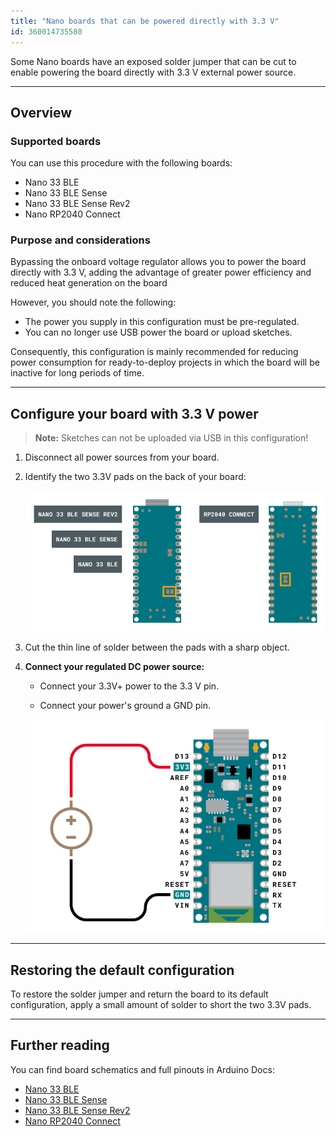 ```yaml
---
title: "Nano boards that can be powered directly with 3.3 V"
id: 360014735580
---
```


Some Nano boards have an exposed solder jumper that can be cut to enable powering the board directly with 3.3 V external power source.

---

## Overview

### Supported boards

You can use this procedure with the following boards:

* Nano 33 BLE
* Nano 33 BLE Sense
* Nano 33 BLE Sense Rev2
* Nano RP2040 Connect

### Purpose and considerations

Bypassing the onboard voltage regulator allows you to power the board directly with 3.3 V, adding the advantage of greater power efficiency and reduced heat generation on the board

However, you should note the following:

* The power you supply in this configuration must be pre-regulated.
* You can no longer use USB power the board or upload sketches.

Consequently, this configuration is mainly recommended for reducing power consumption for ready-to-deploy projects in which the board will be inactive for long periods of time.

---

## Configure your board with 3.3 V power

> **Note:** Sketches can not be uploaded via USB in this configuration!

1. Disconnect all power sources from your board.

2. Identify the two 3.3V pads on the back of your board:

   ![The 3.3 V pads on different Arduino boards.](img/3.3V-pads.png)

3. Cut the thin line of solder between the pads with a sharp object.

4. **Connect your regulated DC power source:**

   * Connect your 3.3V+ power to the 3.3 V pin.

   * Connect your power's ground a GND pin.

   ![Pin connections for direct 3.3 V power.](img/direct-power-connections.png)

---

## Restoring the default configuration

To restore the solder jumper and return the board to its default configuration, apply a small amount of solder to short the two 3.3V pads.

---

## Further reading

You can find board schematics and full pinouts in Arduino Docs:

* [Nano 33 BLE](https://docs.arduino.cc/hardware/nano-33-ble)
* [Nano 33 BLE Sense](https://docs.arduino.cc/hardware/nano-33-ble-sense)
* [Nano 33 BLE Sense Rev2](https://docs.arduino.cc/hardware/nano-33-ble-sense-rev2)
* [Nano RP2040 Connect](https://docs.arduino.cc/hardware/nano-rp2040-connect)
